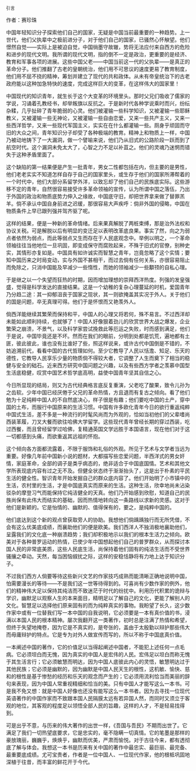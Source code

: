     引言 

   作者：赛珍珠

   中国年轻知识分子探索他们自己的国家，无疑是中国当前最重要的一种趋势。上一世代，他们父执辈中之极前进分子，对于他们自己的国家，已骚然心怀觖望。他们憬然自觉——实际上是被迫自觉，中国徜墨守故辙，势将无法应付来自西方的危险和进步的现代文明。我所谓的现代文明，指的倒不一定是政治，更重要的是经济、教育和军事各项的进展。这些中国父老——中国当前这一代的父执辈——是真正的革命分子。他们推翻了古老的皇朝统治，他们用不可思议的速度更易了教育制度，他们用不屈不挠的精神，筹划并建立了现代的共和政体。从未有帝皇统治下的古老政府能以这种加急特快的速度，完成这样巨大的变革，在这样伟大的国家里！

   中国现代的知识青年，就生长于这个大变革的环境里头。那时父兄们吸收了儒家的学说，习诵着孔教经书，却举叛旗以反抗之。于是新时代各种学说乘时而兴，纷纭杂糅，几乎扯碎了青年脆弱的心灵。他们被灌输一些科学知识，又被灌输一些耶稣教义，又被灌输一些无神论，又被灌输一些自由恋爱，又来一些共产主义，又来一些西洋哲学，又来一些现代军国主义，实实在在什么都灌输一些。厕身乎顽固而守旧的大众之间，青年知识分子却受了各种极端的教育。精神上和物质上一样，中国乃被动地铸下了一大漏洞，做一个譬喻来说，他们乃从旧式的公路阶段一跃而到了航空时代。这个漏洞未免太大了，心智之力不足以补苴之。他们的灵魂乃迷惘而错失于这种矛盾里面了。

   这个缺陷的第一结果便是产生一批青年，男女二性都包括在内，但主要的是男性，他们老老实实不知道怎样自存于自己的国家里头，或生存于他们的国家所滞帮着的一个时代中，他们大部分系留学外洋，以致忘却了他们自己的民族底实际。这些游移不定的青年，自然很容易接受许多革命领袖的宣传，认为所谓中国之落伍，乃出于外国的政治和物质底势力伸入之缘故，中国底守旧，却把世界拿来做了替罪羔羊。倘不承认中国自身前进之迟缓，那很容易大声疾呼：倘非外国的侵略，中国在物质条件上早已跟列强并驾齐驱了呢。

   这样的结果，便是一种新的革命情绪。后来果真解脱了两桩束缚，那是治外法权和协议关税。可是解脱以后有明显的变迁足以表明改革底良果。事实了然，向之为弱点者依然为弱点，而此等弱点又生而存在于人民底观念中。举例以明之，一个革命领袖往往当他地位一旦巩固，即变成保守而腐败起来，不殊于旧式的官僚，别种史实，其情形亦复如是。中国具有如许诚实而智慧之青年，岂竟忽略了这个实情；要知中国历来之时局变动，实与外国不甚相干，而过去倘有任何关系，亦很容易阻止而免除之，只消中国能及早减少一些惰性，而她的领袖减少一些顜顸的自私心理。

   于是继之以一个失望而狂热的时期，因而增加理想的崇拜西洋热度。列强的发皇强盛，觉得是科学发达的直接结果。这是一个幼稚的复杂心理蔓延的时机，爱国青年乃分趋二途：其一抑郁沮丧于国家之现状，其一则欲掩盖其实况于外人。关于他们的国是问题，卒无真理可得。他们于是怀恨而又艳羡外人。

   倘西洋能继续其繁荣而保持和平，中国人的心理又将若何，殊不易言。不过西洋却未能如此顺利持续，也就够了！中国人好像狠着劲儿的欣赏世界大战之爆发，企业繁荣之崩溃，不景气，以及科学家尝试挽救此等厄运之失败，时而感到满足，他们于是说，中国毕竟还是不坏。然而在我们的眼前，分明到处都是饥荒，遍地都有土匪，彼此彼此，谁也没有比谁好了些，照这样说来，或许古代中国倒是不错的，不妨追溯前代，看看中国的古代哲理如何。至少它教导了人民以恬澹、知足、乐天的德性，它教导人民享乐少量的物质倘不得较大者，它调整了人生而奠下了相当的稳健与安全的础石。近来西方研究中国问题之兴趣，以及有些西方学者之羡慕中国型生活底稳健，叹赏中国艺术哲学底高明，益使中国青年坚其自信之心。

   今日所显现的结局，则又为古代经典格言底反复重演，父老吃了酸果，致令儿孙为之齿软。少年中国已经厌倦于父兄的革命热情，方且退而有复古之倾向。看了他们勉为十足纯粹中国人的不自然底决心，样子很是有趣；他们要吃中国的土产，穿中国的土布，而服行中国原来的生活习惯。中国有许多欧化青年今日的欲行重返纯粹中国式生活，差不多是一种流行的时髦风尚而为外观的，恰如当初他们的父辈嗜尚西装革履，刀叉大餐而欲往哈佛大学留学。这些现代青年曾经长期的穿过西装，吃过西餐，而且曾经留学过哈佛，复精通英国文学远胜于本国语言，现在他们对于这一切都感到头痛，而欲重返其远祖的怀抱。

   这个倾向各方面都流露着，不限于服饰和礼俗的外观。所见于艺术与文学者当远为重要。好像几年前中国新小说的题材，大都描写些恋爱问题，半西洋式的男女奸情，家庭革命，全部的调子是类乎病态的，绝非适合于中国底国情。艺术和其他文学所表现底内容有过之无不及。但健全状态终于渐渐抬头了，这是出于朴素的平民生活的健全性。智识青年开始发掘自己的群众底内容了。他们开始明了小市镇中的生活，农村里的生活，才是中国底真实而原来的生活。这种生活，欣幸地尚未沾染驳杂的摩登习气而能保持它纯洁健全的天真。他们乃开始感到欣慰，知道自己的民族尚保有此伟大而结实的基础，因而热情地转向这一条路线以求新的灵感。这对于他们是新颖的。它是怡情的、幽默的、值得保有的，要之，是纯粹中国的。

   他们底达到这个新的观点曾获取旁人的协助。我想他们倘踽踽独行而无所凭借，不会有这么优美底成绩，而襄助他们的便是欧美。我们西洋人不独消极地襄助他们，呈露我们的文化底一种崩溃趋势；我们却积极地示以我们的根本生活力之倾向。欧美对于各种普罗运动的热情，已使少年中国想起他们自己的普罗群众，从而探讨本国人民的非常底美质，这些人民底生活，尚保持着他们固有的纯洁生活而不受世界骚攘之牵动。天然，每当困恼俶扰之际，这样的安稳恬静将有力地上达于知识分子。

   不过我们西方人倘要等待这些新兴文艺的作家技巧成熟而能清晰正确地说明中国，怕需要漫长的等待——不是我们这一世等待得到的。可喜尚有少数作家的例外，他们的精神伟大足以保持其纯洁而不致迷茫于时代的纷扰中。利用历代积累的诡辩与学识，幽默足以观察人生的本来面目，精明足以了解自己的文化，更能了解别人的文化。智慧足以选择他们原来固有的而为纯粹真实的事物。我盼望了长久，这少数作家中或有一位替我们写一本中国的自我说明，它必须要是一本有真价值的书，浸满以本国人民的根本精神。屡次我翻开这一类著作，初时总是注满了热情和希望，但终于失望地掩卷，因为它是不真实的，是夸张的，盖由于太殷勤以辩护那些伟大而毋庸辩护的特点。它是专为对外人做宣传而写的，所以不称于中国底真价值。

   一本阐述中国的著作，它的价值足以当得起阐述中国者，不能犯上述任何一点毛病。它必须坦白而无愧，因为真实的中国人是宏伟的人民。宏伟足以坦白而称无愧于其生活言行；它必须敏慧而明达，因为中国人底彼此内心的灵悟，敏慧明达过于其他民族；它必须是幽默的，因为幽默是中国人民天生的根性，这机敏、愉快、慈和的根性是基于惨愁的经历和乐天的观念而产生的；它必须用流利恰当而美丽的辞句来表现，因为中国人常重视精细和恰当的美。只有中国人才能写这么一本书。可是我不免又想：就是中国人好像也还没有能写这么一本书者。因为去寻找一位现代英语著作的中国作家而不致跟本国人民隔膜太远有若异国人然，而同时又须立于客观的地位，其客观的程度足以领悟全部人民的旨趣，这样的人才，不是轻易找得到。

   可是出乎不意，与历来的伟大著作的出世一样，《吾国与吾民》不期而出世了。它满足了我们一切热望底要求，它是忠实的，毫不隐瞒一切真情。它的笔墨是那样的豪放瑰丽，巍巍乎，焕焕乎，幽默而优美，严肃而愉悦。对于古往今来，都有透彻底了解与体会。我想这一本书是历来有关中国的著作中最忠实、最巨丽、最完备、最重要底成绩。尤可宝贵者，作者是一位中国人、一位现代作家，他的根柢巩固地深植于往昔，而丰富的鲜花开于今代。

